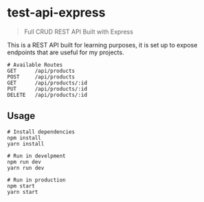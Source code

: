 # test-api-express
> Full CRUD REST API Built with Express

This is a REST API  built for learning purposes, it is set up to expose endpoints that are useful for my projects.

```
# Available Routes
GET      /api/products
POST     /api/products
GET      /api/products/:id
PUT      /api/products/:id
DELETE   /api/products/:id

```

## Usage

```
# Install dependencies
npm install
yarn install

# Run in develpment
npm run dev
yarn run dev

# Run in production
npm start
yarn start
```
